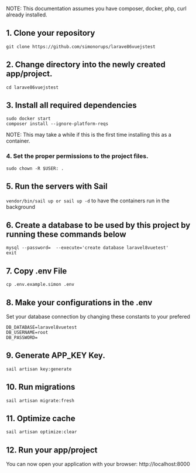 
NOTE: This documentation assumes you have composer, docker, php, curl already installed.

## 1. Clone your repository

```git clone https://github.com/simonorups/larave86vuejstest```

## 2. Change directory into the newly created app/project.

```cd larave86vuejstest```

## 3. Install all required dependencies

```
sudo docker start
composer install --ignore-platform-reqs
```

NOTE: This may take a while if this is the first time installing this as a container.

### 4. Set the proper permissions to the project files.

```sudo chown -R $USER: .```

## 5. Run the servers with Sail 

```vendor/bin/sail up or sail up -d``` to have the containers run in the background

## 6. Create a database to be used by this project by running these commands below

```
mysql --password=  --execute='create database laravel8vuetest'
exit
```

## 7. Copy .env File 

```cp .env.example.simon .env```

## 8. Make your configurations in the .env

Set your database connection by changing these constants to your prefered 
```
DB_DATABASE=laravel8vuetest
DB_USERNAME=root
DB_PASSWORD=

```

## 9. Generate APP_KEY Key.

```sail artisan key:generate```

## 10. Run migrations

```sail artisan migrate:fresh```

## 11. Optimize cache

```sail artisan optimize:clear```

## 12. Run your app/project

You can now open your application with your browser: http://localhost:8000
